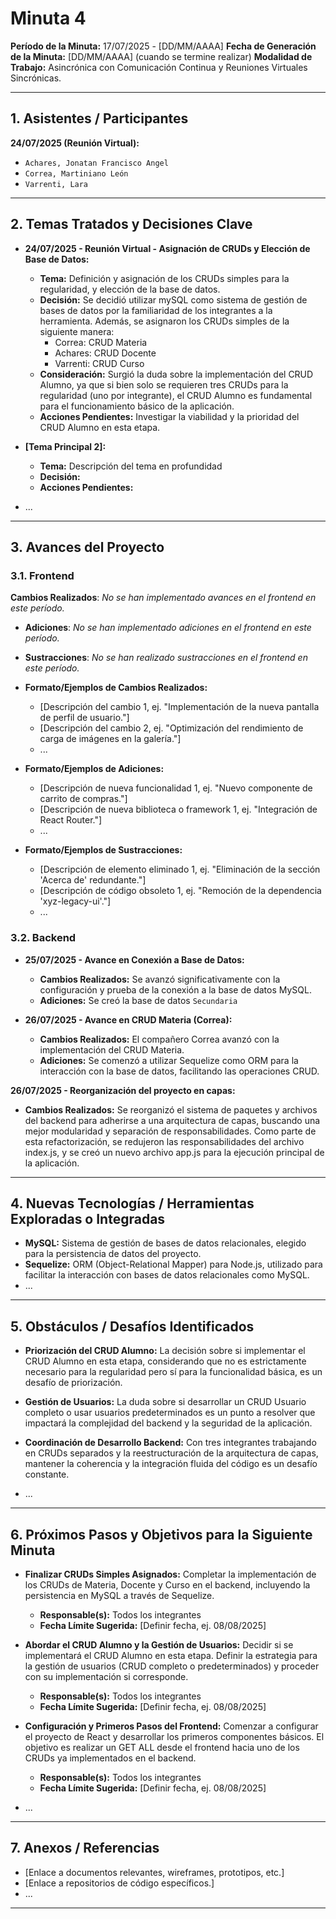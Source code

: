 # Minuta 4

**Período de la Minuta:** 17/07/2025 - [DD/MM/AAAA]
**Fecha de Generación de la Minuta:** [DD/MM/AAAA] (cuando se termine realizar)
**Modalidad de Trabajo:** Asincrónica con Comunicación Continua y Reuniones Virtuales Sincrónicas.

---

## 1. Asistentes / Participantes

**24/07/2025 (Reunión Virtual):**

- `Achares, Jonatan Francisco Angel`
- `Correa, Martiniano León`
- `Varrenti, Lara`

---

## 2. Temas Tratados y Decisiones Clave

- **24/07/2025 - Reunión Virtual - Asignación de CRUDs y Elección de Base de Datos:**

  - **Tema:** Definición y asignación de los CRUDs simples para la regularidad, y elección de la base de datos.
  - **Decisión:** Se decidió utilizar mySQL como sistema de gestión de bases de datos por la familiaridad de los integrantes a la herramienta. Además, se asignaron los CRUDs simples de la siguiente manera:
    - Correa: CRUD Materia
    - Achares: CRUD Docente
    - Varrenti: CRUD Curso
  - **Consideración:** Surgió la duda sobre la implementación del CRUD Alumno, ya que si bien solo se requieren tres CRUDs para la regularidad (uno por integrante), el CRUD Alumno es fundamental para el funcionamiento básico de la aplicación.
  - **Acciones Pendientes:** Investigar la viabilidad y la prioridad del CRUD Alumno en esta etapa.

- **[Tema Principal 2]:**

  - **Tema:** Descripción del tema en profundidad
  - **Decisión:**
  - **Acciones Pendientes:**

- ...

---

## 3. Avances del Proyecto

### 3.1. Frontend

**Cambios Realizados**: _No se han implementado avances en el frontend en este período._

- **Adiciones**: _No se han implementado adiciones en el frontend en este período._
- **Sustracciones**: _No se han realizado sustracciones en el frontend en este período._
- **Formato/Ejemplos de Cambios Realizados:**

  - [Descripción del cambio 1, ej. "Implementación de la nueva pantalla de perfil de usuario."]
  - [Descripción del cambio 2, ej. "Optimización del rendimiento de carga de imágenes en la galería."]
  - ...

- **Formato/Ejemplos de Adiciones:**

  - [Descripción de nueva funcionalidad 1, ej. "Nuevo componente de carrito de compras."]
  - [Descripción de nueva biblioteca o framework 1, ej. "Integración de React Router."]
  - ...

- **Formato/Ejemplos de Sustracciones:**
  - [Descripción de elemento eliminado 1, ej. "Eliminación de la sección 'Acerca de' redundante."]
  - [Descripción de código obsoleto 1, ej. "Remoción de la dependencia 'xyz-legacy-ui'."]
  - ...

### 3.2. Backend

- **25/07/2025 - Avance en Conexión a Base de Datos:**

  - **Cambios Realizados:** Se avanzó significativamente con la configuración y prueba de la conexión a la base de datos MySQL.
  - **Adiciones:** Se creó la base de datos `Secundaria`

- **26/07/2025 - Avance en CRUD Materia (Correa):**
  - **Cambios Realizados:** El compañero Correa avanzó con la implementación del CRUD Materia.
  - **Adiciones:** Se comenzó a utilizar Sequelize como ORM para la interacción con la base de datos, facilitando las operaciones CRUD.

**26/07/2025 - Reorganización del proyecto en capas:**

- **Cambios Realizados:** Se reorganizó el sistema de paquetes y archivos del backend para adherirse a una arquitectura de capas, buscando una mejor modularidad y separación de responsabilidades. Como parte de esta refactorización, se redujeron las responsabilidades del archivo index.js, y se creó un nuevo archivo app.js para la ejecución principal de la aplicación.

---

## 4. Nuevas Tecnologías / Herramientas Exploradas o Integradas

- **MySQL:** Sistema de gestión de bases de datos relacionales, elegido para la persistencia de datos del proyecto.
- **Sequelize:** ORM (Object-Relational Mapper) para Node.js, utilizado para facilitar la interacción con bases de datos relacionales como MySQL.
- ...

---

## 5. Obstáculos / Desafíos Identificados

- **Priorización del CRUD Alumno:** La decisión sobre si implementar el CRUD Alumno en esta etapa, considerando que no es estrictamente necesario para la regularidad pero sí para la funcionalidad básica, es un desafío de priorización.

- **Gestión de Usuarios:** La duda sobre si desarrollar un CRUD Usuario completo o usar usuarios predeterminados es un punto a resolver que impactará la complejidad del backend y la seguridad de la aplicación.

- **Coordinación de Desarrollo Backend:** Con tres integrantes trabajando en CRUDs separados y la reestructuración de la arquitectura de capas, mantener la coherencia y la integración fluida del código es un desafío constante.

- ...

---

## 6. Próximos Pasos y Objetivos para la Siguiente Minuta

- **Finalizar CRUDs Simples Asignados:** Completar la implementación de los CRUDs de Materia, Docente y Curso en el backend, incluyendo la persistencia en MySQL a través de Sequelize.

  - **Responsable(s):** Todos los integrantes
  - **Fecha Límite Sugerida:** [Definir fecha, ej. 08/08/2025]

- **Abordar el CRUD Alumno y la Gestión de Usuarios:** Decidir si se implementará el CRUD Alumno en esta etapa. Definir la estrategia para la gestión de usuarios (CRUD completo o predeterminados) y proceder con su implementación si corresponde.

  - **Responsable(s):** Todos los integrantes
  - **Fecha Límite Sugerida:** [Definir fecha, ej. 08/08/2025]

- **Configuración y Primeros Pasos del Frontend:** Comenzar a configurar el proyecto de React y desarrollar los primeros componentes básicos. El objetivo es realizar un GET ALL desde el frontend hacia uno de los CRUDs ya implementados en el backend.

  - **Responsable(s):** Todos los integrantes
  - **Fecha Límite Sugerida:** [Definir fecha, ej. 08/08/2025]

- ...

---

## 7. Anexos / Referencias

- [Enlace a documentos relevantes, wireframes, prototipos, etc.]
- [Enlace a repositorios de código específicos.]
- ...

---
